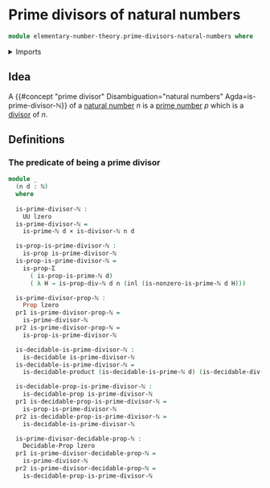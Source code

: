 # Prime divisors of natural numbers

```agda
module elementary-number-theory.prime-divisors-natural-numbers where
```

<details><summary>Imports</summary>

```agda
open import elementary-number-theory.divisibility-natural-numbers
open import elementary-number-theory.natural-numbers
open import elementary-number-theory.prime-numbers

open import foundation.cartesian-product-types
open import foundation.coproduct-types
open import foundation.decidable-propositions
open import foundation.decidable-types
open import foundation.dependent-pair-types
open import foundation.propositions
open import foundation.universe-levels
```

</details>

## Idea

A {{#concept "prime divisor" Disambiguation="natural numbers" Agda=is-prime-divisor-ℕ}} of a [natural number](elementary-number-theory.natural-numbers.md) $n$ is a [prime number](elementary-number-theory.prime-numbers.md) $p$ which is a [divisor](elementary-number-theory.divisibility-natural-numbers.md) of $n$.

## Definitions

### The predicate of being a prime divisor

```agda
module _
  (n d : ℕ)
  where
  
  is-prime-divisor-ℕ :
    UU lzero
  is-prime-divisor-ℕ =
    is-prime-ℕ d × is-divisor-ℕ n d

  is-prop-is-prime-divisor-ℕ :
    is-prop is-prime-divisor-ℕ
  is-prop-is-prime-divisor-ℕ =
    is-prop-Σ
      ( is-prop-is-prime-ℕ d)
      ( λ H → is-prop-div-ℕ d n (inl (is-nonzero-is-prime-ℕ d H)))

  is-prime-divisor-prop-ℕ :
    Prop lzero
  pr1 is-prime-divisor-prop-ℕ =
    is-prime-divisor-ℕ
  pr2 is-prime-divisor-prop-ℕ =
    is-prop-is-prime-divisor-ℕ

  is-decidable-is-prime-divisor-ℕ :
    is-decidable is-prime-divisor-ℕ
  is-decidable-is-prime-divisor-ℕ =
    is-decidable-product (is-decidable-is-prime-ℕ d) (is-decidable-div-ℕ d n)

  is-decidable-prop-is-prime-divisor-ℕ :
    is-decidable-prop is-prime-divisor-ℕ
  pr1 is-decidable-prop-is-prime-divisor-ℕ =
    is-prop-is-prime-divisor-ℕ
  pr2 is-decidable-prop-is-prime-divisor-ℕ =
    is-decidable-is-prime-divisor-ℕ

  is-prime-divisor-decidable-prop-ℕ :
    Decidable-Prop lzero
  pr1 is-prime-divisor-decidable-prop-ℕ =
    is-prime-divisor-ℕ
  pr2 is-prime-divisor-decidable-prop-ℕ =
    is-decidable-prop-is-prime-divisor-ℕ
```



